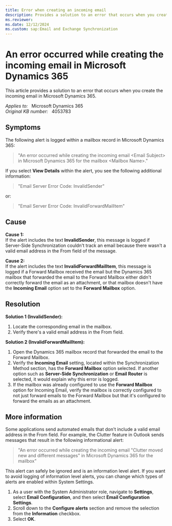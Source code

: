 ```yaml
---
title: Error when creating an incoming email
description: Provides a solution to an error that occurs when you create the incoming email in Microsoft Dynamics 365.
ms.reviewer: 
ms.date: 12/12/2024
ms.custom: sap:Email and Exchange Synchronization
---
```

# An error occurred while creating the incoming email in Microsoft Dynamics 365

This article provides a solution to an error that occurs when you create the incoming email in Microsoft Dynamics 365.

_Applies to:_ &nbsp; Microsoft Dynamics 365  
_Original KB number:_ &nbsp; 4053783

## Symptoms

The following alert is logged within a mailbox record in Microsoft Dynamics 365:

> "An error occurred while creating the incoming email \<Email Subject> in Microsoft Dynamics 365 for the mailbox \<Mailbox Name>."

If you select **View Details** within the alert, you see the following additional information:

> "Email Server Error Code: InvalidSender"

or:

> "Email Server Error Code: InvalidForwardMailItem"

## Cause

**Cause 1:**  
If the alert includes the text **InvalidSender**, this message is logged if Server-Side Synchronization couldn't track an email because there wasn't a valid email address in the From field of the message.

**Cause 2:**  
If the alert includes the text **InvalidForwardMailItem**, this message is logged if a Forward Mailbox received the email but the Dynamics 365 mailbox that forwarded the email to the Forward Mailbox either didn't correctly forward the email as an attachment, or that mailbox doesn't have the **Incoming Email** option set to the **Forward Mailbox** option.

## Resolution

**Solution 1 (InvalidSender):**

1. Locate the corresponding email in the mailbox.
2. Verify there's a valid email address in the From field.

**Solution 2 (InvalidForwardMailItem):**

1. Open the Dynamics 365 mailbox record that forwarded the email to the Forward Mailbox.
2. Verify the **Incoming Email** setting, located within the Synchronization Method section, has the **Forward Mailbox** option selected. If another option such as **Server-Side Synchronization** or **Email Router** is selected, it would explain why this error is logged.
3. If the mailbox was already configured to use the **Forward Mailbox** option for Incoming Email, verify the mailbox is correctly configured to not just forward emails to the Forward Mailbox but that it's configured to forward the emails as an attachment.

## More information

Some applications send automated emails that don't include a valid email address in the From field. For example, the Clutter feature in Outlook sends messages that result in the following informational alert:

> "An error occurred while creating the incoming email "Clutter moved new and different messages" in Microsoft Dynamics 365 for the mailbox"

This alert can safely be ignored and is an information level alert. If you want to avoid logging of information level alerts, you can change which types of alerts are enabled within System Settings.

1. As a user with the System Administrator role, navigate to **Settings**, select **Email Configuration**, and then select **Email Configuration Settings**.
2. Scroll down to the **Configure alerts** section and remove the selection from the **Information** checkbox.
3. Select **OK**.
